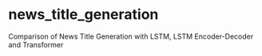 # news_title_generation
Comparison of News Title Generation with LSTM, LSTM Encoder-Decoder and Transformer
